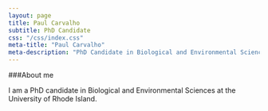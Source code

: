 ```yaml
---
layout: page
title: Paul Carvalho
subtitle: PhD Candidate
css: "/css/index.css"
meta-title: "Paul Carvalho"
meta-description: "PhD Candidate in Biological and Environmental Sciences at the University of Rhode Island"
---
```


###About me

I am a PhD candidate in Biological and Environmental Sciences at the University of Rhode Island.
